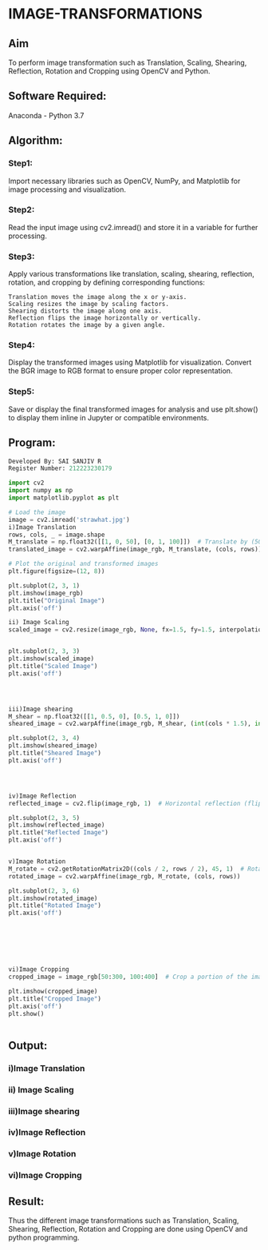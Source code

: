# IMAGE-TRANSFORMATIONS


## Aim
To perform image transformation such as Translation, Scaling, Shearing, Reflection, Rotation and Cropping using OpenCV and Python.

## Software Required:
Anaconda - Python 3.7

## Algorithm:
### Step1:
Import necessary libraries such as OpenCV, NumPy, and Matplotlib for image processing and visualization.

### Step2:
Read the input image using cv2.imread() and store it in a variable for further processing.

### Step3:
Apply various transformations like translation, scaling, shearing, reflection, rotation, and cropping by defining corresponding functions:

    Translation moves the image along the x or y-axis.
    Scaling resizes the image by scaling factors.
    Shearing distorts the image along one axis.
    Reflection flips the image horizontally or vertically.
    Rotation rotates the image by a given angle.


### Step4:
Display the transformed images using Matplotlib for visualization. Convert the BGR image to RGB format to ensure proper color representation.

### Step5:
Save or display the final transformed images for analysis and use plt.show() to display them inline in Jupyter or compatible environments.
## Program:
```python
Developed By: SAI SANJIV R
Register Number: 212223230179

import cv2
import numpy as np
import matplotlib.pyplot as plt

# Load the image
image = cv2.imread('strawhat.jpg')
i)Image Translation
rows, cols, _ = image.shape
M_translate = np.float32([[1, 0, 50], [0, 1, 100]])  # Translate by (50, 100) pixels
translated_image = cv2.warpAffine(image_rgb, M_translate, (cols, rows))

# Plot the original and transformed images
plt.figure(figsize=(12, 8))

plt.subplot(2, 3, 1)
plt.imshow(image_rgb)
plt.title("Original Image")
plt.axis('off')

ii) Image Scaling
scaled_image = cv2.resize(image_rgb, None, fx=1.5, fy=1.5, interpolation=cv2.INTER_LINEAR)


plt.subplot(2, 3, 3)
plt.imshow(scaled_image)
plt.title("Scaled Image")
plt.axis('off')




iii)Image shearing
M_shear = np.float32([[1, 0.5, 0], [0.5, 1, 0]])  
sheared_image = cv2.warpAffine(image_rgb, M_shear, (int(cols * 1.5), int(rows * 1.5)))

plt.subplot(2, 3, 4)
plt.imshow(sheared_image)
plt.title("Sheared Image")
plt.axis('off')




iv)Image Reflection
reflected_image = cv2.flip(image_rgb, 1)  # Horizontal reflection (flip along y-axis)

plt.subplot(2, 3, 5)
plt.imshow(reflected_image)
plt.title("Reflected Image")
plt.axis('off')


v)Image Rotation
M_rotate = cv2.getRotationMatrix2D((cols / 2, rows / 2), 45, 1)  # Rotate by 45 degrees
rotated_image = cv2.warpAffine(image_rgb, M_rotate, (cols, rows))

plt.subplot(2, 3, 6)
plt.imshow(rotated_image)
plt.title("Rotated Image")
plt.axis('off')







vi)Image Cropping
cropped_image = image_rgb[50:300, 100:400]  # Crop a portion of the image

plt.imshow(cropped_image)
plt.title("Cropped Image")
plt.axis('off')
plt.show()



```
## Output:
### i)Image Translation



### ii) Image Scaling



### iii)Image shearing



### iv)Image Reflection




### v)Image Rotation




### vi)Image Cropping






## Result: 

Thus the different image transformations such as Translation, Scaling, Shearing, Reflection, Rotation and Cropping are done using OpenCV and python programming.
